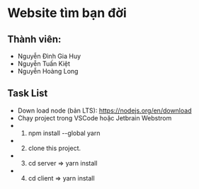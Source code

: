 # Website tìm bạn đời

## Thành viên:
 * Nguyễn Đình Gia Huy
 * Nguyễn Tuấn Kiệt
 * Nguyễn Hoàng Long

## Task List 
* Down load node (bản LTS): https://nodejs.org/en/download 
* Chạy project trong VSCode hoặc Jetbrain Webstrom 
* 1. npm install --global yarn
* 2. clone this project.
* 3. cd server => yarn install
* 4. cd client => yarn install

